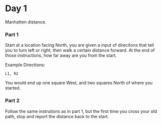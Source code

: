 # Day 1

Manhatten distance.

### Part 1
Start at a location facing North, you are given a input of direcitons that tell you to turn left or right, then walk a certain distance forward. At the end of those instructions, how far away are you from the start.

Example Directions:
```
L1, R2
```
You would end up one square West, and two squares North of where you started.

### Part 2
Follow the same instrutions as in part 1, but the first time you cross your old path, stop and report the distance back to the start.
